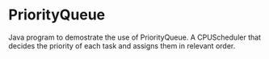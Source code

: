 # PriorityQueue
Java program to demostrate the use of PriorityQueue. A CPUScheduler that decides the priority of each task and assigns them in relevant order. 
